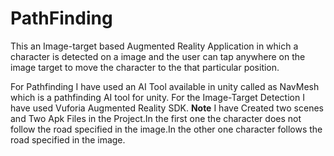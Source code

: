 # PathFinding
This an Image-target based Augmented Reality Application in which a character is detected on a image and the user can tap anywhere on the image target to move the character to the that particular position.

For Pathfinding I have used an AI Tool available in unity called as NavMesh which is a pathfinding AI tool for unity.
For the Image-Target Detection I have used Vuforia Augmented Reality SDK.
**Note**
I have Created two scenes and Two Apk Files in the Project.In the first one the character does not follow the road specified in the image.In the other one character follows the road specified in the image.
